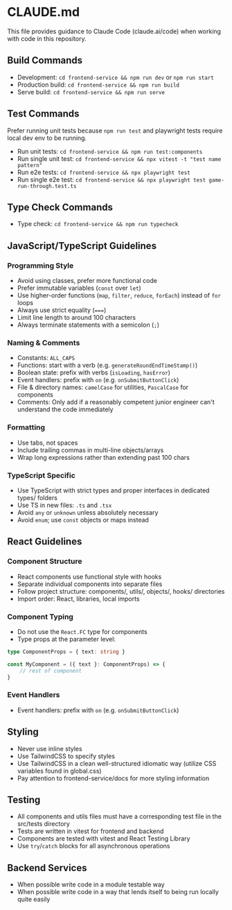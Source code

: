 # CLAUDE.md

This file provides guidance to Claude Code (claude.ai/code) when working with code in this repository.

## Build Commands
- Development: `cd frontend-service && npm run dev` or `npm run start`
- Production build: `cd frontend-service && npm run build`
- Serve build: `cd frontend-service && npm run serve`

## Test Commands
Prefer running unit tests because `npm run test` and playwright tests require local dev env to be running. 

- Run unit tests: `cd frontend-service && npm run test:components` 
- Run single unit test: `cd frontend-service && npx vitest -t "test name pattern"`
- Run e2e tests: `cd frontend-service && npx playwright test`
- Run single e2e test: `cd frontend-service && npx playwright test game-run-through.test.ts`

## Type Check Commands
- Type check: `cd frontend-service && npm run typecheck`

## JavaScript/TypeScript Guidelines

### Programming Style
- Avoid using classes, prefer more functional code
- Prefer immutable variables (`const` over `let`)
- Use higher-order functions (`map`, `filter`, `reduce`, `forEach`) instead of `for` loops
- Always use strict equality (`===`)
- Limit line length to around 100 characters
- Always terminate statements with a semicolon (`;`)

### Naming & Comments
- Constants: `ALL_CAPS`
- Functions: start with a verb (e.g. `generateRoundEndTimeStamp()`)
- Boolean state: prefix with verbs (`isLoading`, `hasError`)
- Event handlers: prefix with `on` (e.g. `onSubmitButtonClick`)
- File & directory names: `camelCase` for utilities, `PascalCase` for components
- Comments: Only add if a reasonably competent junior engineer can't understand the code immediately

### Formatting
- Use tabs, not spaces
- Include trailing commas in multi-line objects/arrays
- Wrap long expressions rather than extending past 100 chars

### TypeScript Specific
- Use TypeScript with strict types and proper interfaces in dedicated types/ folders
- Use TS in new files: `.ts` and `.tsx`
- Avoid `any` or `unknown` unless absolutely necessary
- Avoid `enum`; use `const` objects or maps instead

## React Guidelines

### Component Structure
- React components use functional style with hooks
- Separate individual components into separate files
- Follow project structure: components/, utils/, objects/, hooks/ directories
- Import order: React, libraries, local imports

### Component Typing
- Do not use the `React.FC` type for components
- Type props at the parameter level:

```ts
type ComponentProps = { text: string }

const MyComponent = ({ text }: ComponentProps) => {
	// rest of component 
}
```

### Event Handlers
- Event handlers: prefix with `on` (e.g. `onSubmitButtonClick`)

## Styling
- Never use inline styles
- Use TailwindCSS to specify styles
- Use TailwindCSS in a clean well-structured idiomatic way (utilize CSS variables found in global.css)
- Pay attention to frontend-service/docs for more styling information

## Testing 
- All components and utils files must have a corresponding test file in the src/tests directory
- Tests are written in vitest for frontend and backend
- Components are tested with vitest and React Testing Library
- Use `try`/`catch` blocks for all asynchronous operations

## Backend Services 
- When possible write code in a module testable way
- When possible write code in a way that lends itself to being run locally quite easily